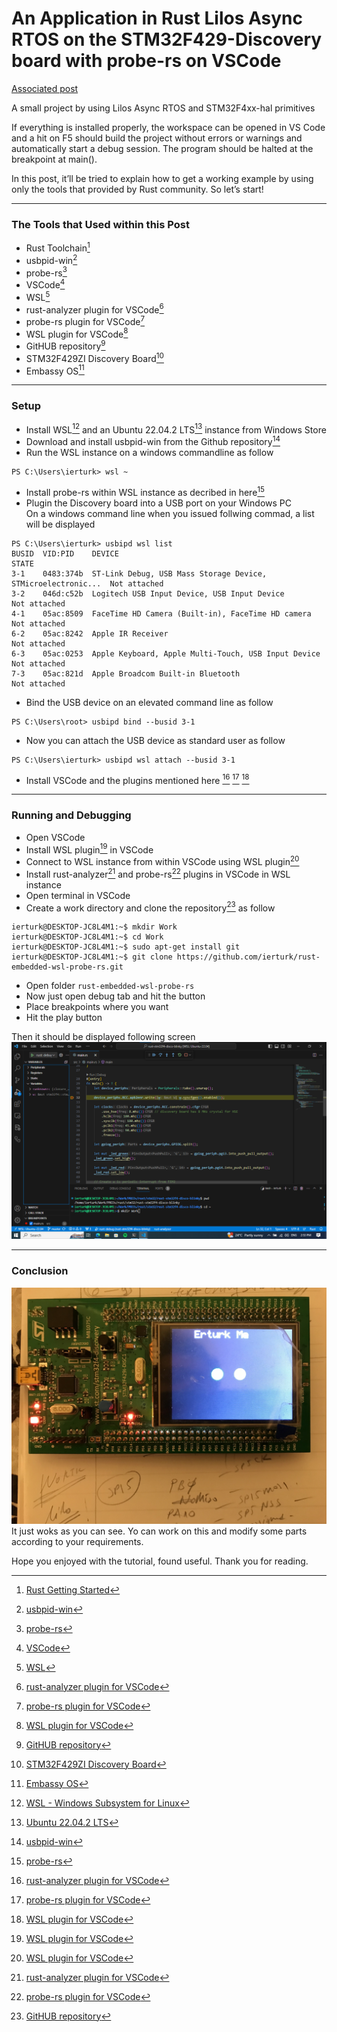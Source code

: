 # An Application in Rust Lilos Async RTOS on the STM32F429-Discovery board with probe-rs on VSCode

[Associated post](https://erturk.me/projects/working-with-rust-embedded-on-wsl/)

A small project by using Lilos Async RTOS and STM32F4xx-hal primitives 

If everything is installed properly, the workspace can be opened in VS Code and a hit on F5 should build the project without errors or warnings and automatically start a debug session. The program should be halted at the breakpoint at main().

In this post, it’ll be tried to explain how to get a working example by using only the tools that provided by Rust community. So let’s start!
___
### The Tools that Used within this Post
- Rust Toolchain[^1]
- usbpid-win[^2]
- probe-rs[^3]
- VSCode[^4]
- WSL[^5]
- rust-analyzer plugin for VSCode[^6]
- probe-rs plugin for VSCode[^7]
- WSL plugin for VSCode[^8]
- GitHUB repository[^9]
- STM32F429ZI Discovery Board[^10]
- Embassy OS[^11]

___
### Setup
- Install WSL[^12] and an Ubuntu 22.04.2 LTS[^13] instance from Windows Store
- Download and install usbpid-win from the Github repository[^2]
- Run the WSL instance on a windows commandline as follow
```
PS C:\Users\ierturk> wsl ~
```
- Install probe-rs within WSL instance as decribed in here[^3]
- Plugin the Discovery board into a USB port on your Windows PC   
On a windows command line when you issued follwing commad,  a list will be displayed
```
PS C:\Users\ierturk> usbipd wsl list
BUSID  VID:PID    DEVICE                                                        STATE
3-1    0483:374b  ST-Link Debug, USB Mass Storage Device, STMicroelectronic...  Not attached
3-2    046d:c52b  Logitech USB Input Device, USB Input Device                   Not attached
4-1    05ac:8509  FaceTime HD Camera (Built-in), FaceTime HD camera             Not attached
6-2    05ac:8242  Apple IR Receiver                                             Not attached
6-3    05ac:0253  Apple Keyboard, Apple Multi-Touch, USB Input Device           Not attached
7-3    05ac:821d  Apple Broadcom Built-in Bluetooth                             Not attached
```
- Bind the USB device on an elevated command line as follow   
```
PS C:\Users\root> usbipd bind --busid 3-1
```
- Now you can attach the USB device as standard user as follow   
```
PS C:\Users\ierturk> usbipd wsl attach --busid 3-1
```
- Install VSCode and the plugins mentioned here [^6] [^7] [^8]

___
### Running and Debugging
- Open VSCode
- Install WSL plugin[^8] in VSCode
- Connect to WSL instance from within VSCode using WSL plugin[^8]
- Install rust-analyzer[^6] and probe-rs[^7] plugins in VSCode in WSL instance
- Open terminal in VSCode
- Create a work directory and clone the repository[^9] as follow
```
ierturk@DESKTOP-JC8L4M1:~$ mkdir Work
ierturk@DESKTOP-JC8L4M1:~$ cd Work
ierturk@DESKTOP-JC8L4M1:~$ sudo apt-get install git
ierturk@DESKTOP-JC8L4M1:~$ git clone https://github.com/ierturk/rust-embedded-wsl-probe-rs.git
```
- Open folder `rust-embedded-wsl-probe-rs`
- Now just open debug tab and hit the button
- Place breakpoints where you want
- Hit the play button

Then it should be displayed following screen
![VSCode DEbug Screen](docs/images/vscode-debug-wsl.png)
___
### Conclusion
![LCD Demo](docs/images/lcd-demo.jpeg)
It just woks as you can see. Yo can work on this and modify some parts according to your requirements.

Hope you enjoyed with the tutorial, found useful.
Thank you for reading.

[^1]: [Rust Getting Started](https://www.rust-lang.org/learn/get-started)

[^2]: [usbpid-win](https://github.com/dorssel/usbipd-win)

[^3]: [probe-rs](https://probe.rs/docs/getting-started/installation/)

[^4]: [VSCode](https://code.visualstudio.com/)

[^5]: [WSL](https://learn.microsoft.com/en-us/windows/wsl/install)

[^6]: [rust-analyzer plugin for VSCode](https://marketplace.visualstudio.com/items?itemName=rust-lang.rust-analyzer)

[^7]: [probe-rs plugin for VSCode](https://marketplace.visualstudio.com/items?itemName=probe-rs.probe-rs-debugger)

[^8]: [WSL plugin for VSCode](https://marketplace.visualstudio.com/items?itemName=ms-vscode-remote.remote-wsl)

[^9]: [GitHUB repository](https://github.com/ierturk/rust-stm32f4-embassy)

[^10]: [STM32F429ZI Discovery Board](https://www.st.com/en/evaluation-tools/32f429idiscovery.html)

[^11]: [Embassy OS](https://embassy.dev/)

[^12]: [WSL - Windows Subsystem for Linux](https://apps.microsoft.com/detail/windows-subsystem-for-linux/9P9TQF7MRM4R?hl=en-gb&gl=US)

[^13]: [Ubuntu 22.04.2 LTS](https://apps.microsoft.com/detail/9PN20MSR04DW?hl=en-gb&gl=US)

